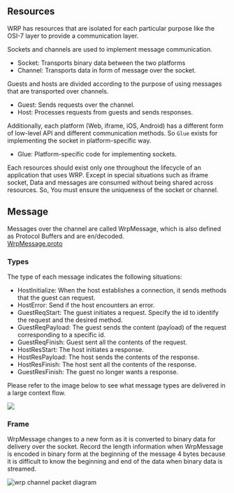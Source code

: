 ## Resources

WRP has resources that are isolated for each particular purpose like the OSI-7
layer to provide a communication layer.

Sockets and channels are used to implement message communication.

- Socket: Transports binary data between the two platforms
- Channel: Transports data in form of message over the socket.

Guests and hosts are divided according to the purpose of using messages that are
transported over channels.

- Guest: Sends requests over the channel.
- Host: Processes requests from guests and sends responses.

Additionally, each platform (Web, iframe, iOS, Android) has a different form of
low-level API and different communication methods. So `Glue` exists for
implementing the socket in platform-specific way.

- Glue: Platform-specific code for implementing sockets.

Each resources should exist only one throughout the lifecycle of an application
that uses WRP. Except in special situations such as iframe socket, Data and
messages are consumed without being shared across resources. So, You must ensure
the uniqueness of the socket or channel.

## Message

Messages over the channel are called WrpMessage, which is also defined as
Protocol Buffers and are en/decoded.\
[WrpMessage.proto](https://github.com/pbkit/wrp-ts/blob/main/src/wrp.proto)

### Types

The type of each message indicates the following situations:

- HostInitialize: When the host establishes a connection, it sends methods that
  the guest can request.
- HostError: Send if the host encounters an error.
- GuestReqStart: The guest initiates a request. Specify the id to identify the
  request and the desired method.
- GuestReqPayload: The guest sends the content (payload) of the request
  corresponding to a specific id.
- GuestReqFinish: Guest sent all the contents of the request.
- HostResStart: The host initiates a response.
- HostResPayload: The host sends the contents of the response.
- HostResFinish: The host sent all the contents of the response.
- GuestResFinish: The guest no longer wants a response.

Please refer to the image below to see what message types are delivered in a
large context flow.

[![](/wrp-message-type.png)](https://mermaid.live/edit#pako:eNptkcFSwyAQhl9lh6vJC3DoqRq8OE5z8MJlDathTIDCpjO103cXktRqlQMD_B__v7An0XlDQgrtEu0nch1tLb5HHLULGNl2NqBjUIAJXmJQPvFvpVmVZqIiqXqzaSQU7tFZtjjYT9LuyTOBP1AEVUHWW3IG8IB2wNeBYCTuvUnaDd4H7QCabHOnJMyuO9q3nCOLoOprwI7S93kuCWJ5QZq3ABenMppy6YfbMx4Hj2aRcyXL4pZ6sM6mvmgrsmSk4PNf_Q25qez_jBmqr9RNRp5EJUaKI1qTu3Iqihbc00hayLw0GD907tY5c1MwyHRvLPso5BsOiSqBE_v26DohOU50gdamrtT5CwcvqBU)

### Frame

WrpMessage changes to a new form as it is converted to binary data for delivery
over the socket. Record the length information when WrpMessage is encoded in
binary form at the beginning of the message 4 bytes because it is difficult to
know the beginning and end of the data when binary data is streamed.

<img
  alt="wrp channel packet diagram"
  src="https://kroki.io/packetdiag/svg/eNorSEzOTi1JyUxMV6jmUlBIzs8pz0wpyVCwVTA2sAYK5OWnpMZnpGamZ5QAxSzAYga6xlYKSr6pxcWJ6amGMXnBmVWpMXkaqXrpegqmmkogJSa6FihKAhIrc_ITU5SAUpa6hkYIOSNU7YYGEP2GxrpGyKoUkAwwAspZWino6elx1XIBAC0FNYs=">
